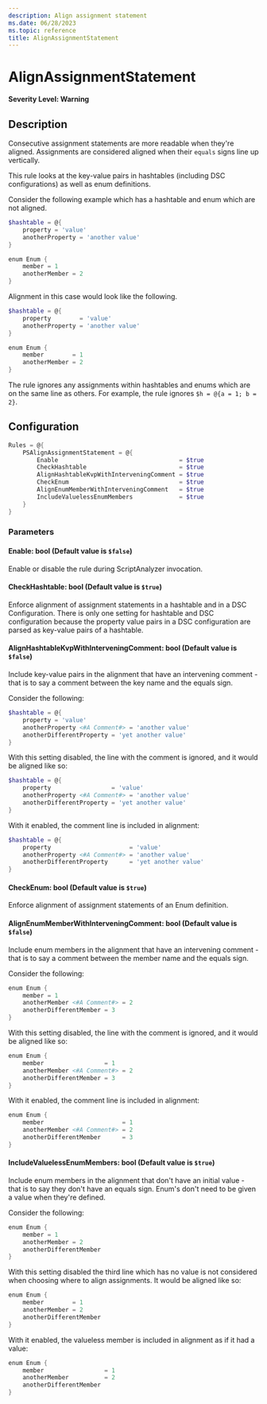 ```yaml
---
description: Align assignment statement
ms.date: 06/28/2023
ms.topic: reference
title: AlignAssignmentStatement
---
```

# AlignAssignmentStatement

**Severity Level: Warning**

## Description

Consecutive assignment statements are more readable when they're aligned.
Assignments are considered aligned when their `equals` signs line up vertically.

This rule looks at the key-value pairs in hashtables (including DSC
configurations) as well as enum definitions.

Consider the following example which has a hashtable and enum which are not
aligned.

```powershell
$hashtable = @{
    property = 'value'
    anotherProperty = 'another value'
}

enum Enum {
    member = 1
    anotherMember = 2
}
```

Alignment in this case would look like the following.

```powershell
$hashtable = @{
    property        = 'value'
    anotherProperty = 'another value'
}

enum Enum {
    member        = 1
    anotherMember = 2
}
```

The rule ignores any assignments within hashtables and enums which are on the
same line as others. For example, the rule ignores `$h = @{a = 1; b = 2}`.

## Configuration

```powershell
Rules = @{
    PSAlignAssignmentStatement = @{
        Enable                                  = $true
        CheckHashtable                          = $true
        AlignHashtableKvpWithInterveningComment = $true
        CheckEnum                               = $true
        AlignEnumMemberWithInterveningComment   = $true
        IncludeValuelessEnumMembers             = $true
    }
}
```

### Parameters

#### Enable: bool (Default value is `$false`)

Enable or disable the rule during ScriptAnalyzer invocation.

#### CheckHashtable: bool (Default value is `$true`)

Enforce alignment of assignment statements in a hashtable and in a DSC
Configuration. There is only one setting for hashtable and DSC configuration
because the property value pairs in a DSC configuration are parsed as key-value
pairs of a hashtable.

#### AlignHashtableKvpWithInterveningComment: bool (Default value is `$false`)

Include key-value pairs in the alignment that have an intervening comment - that
is to say a comment between the key name and the equals sign.

Consider the following:

```powershell
$hashtable = @{
    property = 'value'
    anotherProperty <#A Comment#> = 'another value'
    anotherDifferentProperty = 'yet another value'
}
```

With this setting disabled, the line with the comment is ignored, and it would
be aligned like so:

```powershell
$hashtable = @{
    property                 = 'value'
    anotherProperty <#A Comment#> = 'another value'
    anotherDifferentProperty = 'yet another value'
}
```

With it enabled, the comment line is included in alignment:

```powershell
$hashtable = @{
    property                      = 'value'
    anotherProperty <#A Comment#> = 'another value'
    anotherDifferentProperty      = 'yet another value'
}
```

#### CheckEnum: bool (Default value is `$true`)

Enforce alignment of assignment statements of an Enum definition.

#### AlignEnumMemberWithInterveningComment: bool (Default value is `$false`)

Include enum members in the alignment that have an intervening comment - that
is to say a comment between the member name and the equals sign.

Consider the following:

```powershell
enum Enum {
    member = 1
    anotherMember <#A Comment#> = 2
    anotherDifferentMember = 3
}
```

With this setting disabled, the line with the comment is ignored, and it would
be aligned like so:

```powershell
enum Enum {
    member                 = 1
    anotherMember <#A Comment#> = 2
    anotherDifferentMember = 3
}
```

With it enabled, the comment line is included in alignment:

```powershell
enum Enum {
    member                      = 1
    anotherMember <#A Comment#> = 2
    anotherDifferentMember      = 3
}
```

#### IncludeValuelessEnumMembers: bool (Default value is `$true`)

Include enum members in the alignment that don't have an initial value - that
is to say they don't have an equals sign. Enum's don't need to be given a value
when they're defined.

Consider the following:

```powershell
enum Enum {
    member = 1
    anotherMember = 2
    anotherDifferentMember
}
```

With this setting disabled the third line which has no value is not considered
when choosing where to align assignments. It would be aligned like so:

```powershell
enum Enum {
    member        = 1
    anotherMember = 2
    anotherDifferentMember
}
```

With it enabled, the valueless member is included in alignment as if it had a
value:

```powershell
enum Enum {
    member                 = 1
    anotherMember          = 2
    anotherDifferentMember
}
```